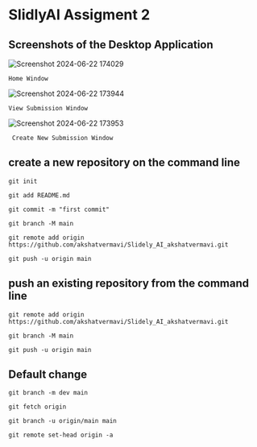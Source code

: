 #   SlidlyAI Assigment 2
##  Screenshots of the Desktop Application

![Screenshot 2024-06-22 174029](https://github.com/akshatvermavi/Slidely_AI_akshatvermavi/assets/99114167/0017eccf-707a-4f08-8622-a9fec716de84)

    Home Window


 ![Screenshot 2024-06-22 173944](https://github.com/akshatvermavi/Slidely_AI_akshatvermavi/assets/99114167/652829d8-af2e-4f0b-be3f-d8d9503abe14)

    View Submission Window
    
 ![Screenshot 2024-06-22 173953](https://github.com/akshatvermavi/Slidely_AI_akshatvermavi/assets/99114167/17404f3d-e274-4528-a63f-54b5f11d715e)

     Create New Submission Window



##  create a new repository on the command line
  
    git init
    
    git add README.md
    
    git commit -m "first commit"
    
    git branch -M main
    
    git remote add origin https://github.com/akshatvermavi/Slidely_AI_akshatvermavi.git
    
    git push -u origin main
  
##  push an existing repository from the command line

    git remote add origin https://github.com/akshatvermavi/Slidely_AI_akshatvermavi.git
    
    git branch -M main
    
    git push -u origin main

## Default change

    git branch -m dev main
  
    git fetch origin
  
    git branch -u origin/main main
  
    git remote set-head origin -a
